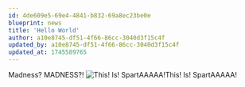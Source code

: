 ```yaml
---
id: 4de609e5-69e4-4841-b832-69a8ec23be0e
blueprint: news
title: 'Hello World'
author: a10e8745-df51-4f66-86cc-3040d3f15c4f
updated_by: a10e8745-df51-4f66-86cc-3040d3f15c4f
updated_at: 1745589765
---
```

Madness? MADNESS?!
![This! Is! SpartAAAAA!](https://live.staticflickr.com/1008/667576963_abff4184b6.jpg)This! Is! SpartAAAAA!